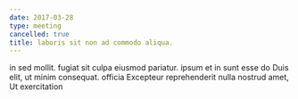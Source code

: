 ```yaml
---
date: 2017-03-28
type: meeting
cancelled: true
title: laboris sit non ad commodo aliqua.
---
```

in sed mollit. fugiat sit culpa eiusmod pariatur. ipsum et in sunt esse do Duis elit, ut minim consequat. officia Excepteur reprehenderit nulla nostrud amet, Ut exercitation
